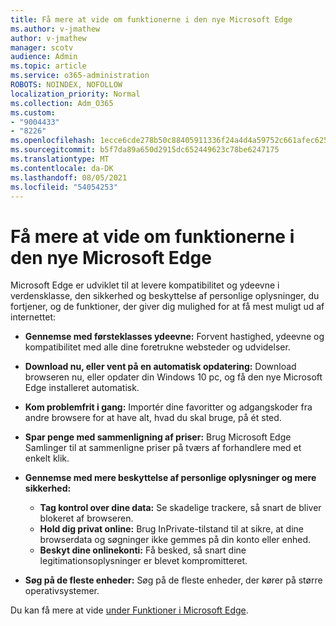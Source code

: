 ```yaml
---
title: Få mere at vide om funktionerne i den nye Microsoft Edge
ms.author: v-jmathew
author: v-jmathew
manager: scotv
audience: Admin
ms.topic: article
ms.service: o365-administration
ROBOTS: NOINDEX, NOFOLLOW
localization_priority: Normal
ms.collection: Adm_O365
ms.custom:
- "9004433"
- "8226"
ms.openlocfilehash: 1ecce6cde278b50c88405911336f24a4d4a59752c661afec62536d6dd824662e
ms.sourcegitcommit: b5f7da89a650d2915dc652449623c78be6247175
ms.translationtype: MT
ms.contentlocale: da-DK
ms.lasthandoff: 08/05/2021
ms.locfileid: "54054253"
---
```

# <a name="learn-about-the-features-of-the-new-microsoft-edge"></a>Få mere at vide om funktionerne i den nye Microsoft Edge

Microsoft Edge er udviklet til at levere kompatibilitet og ydeevne i verdensklasse, den sikkerhed og beskyttelse af personlige oplysninger, du fortjener, og de funktioner, der giver dig mulighed for at få mest muligt ud af internettet:

- **Gennemse med førsteklasses ydeevne:** Forvent hastighed, ydeevne og kompatibilitet med alle dine foretrukne websteder og udvidelser.
- **Download nu, eller vent på en automatisk opdatering:** Download browseren nu, eller opdater din Windows 10 pc, og få den nye Microsoft Edge installeret automatisk.
- **Kom problemfrit i gang:** Importér dine favoritter og adgangskoder fra andre browsere for at have alt, hvad du skal bruge, på ét sted.
- **Spar penge med sammenligning af priser:** Brug Microsoft Edge Samlinger til at sammenligne priser på tværs af forhandlere med et enkelt klik.
- **Gennemse med mere beskyttelse af personlige oplysninger og mere sikkerhed:**
  - **Tag kontrol over dine data:** Se skadelige trackere, så snart de bliver blokeret af browseren.
  - **Hold dig privat online:** Brug InPrivate-tilstand til at sikre, at dine browserdata og søgninger ikke gemmes på din konto eller enhed.
  - **Beskyt dine onlinekonti:** Få besked, så snart dine legitimationsoplysninger er blevet kompromitteret.

- **Søg på de fleste enheder:** Søg på de fleste enheder, der kører på større operativsystemer.

Du kan få mere at vide [under Funktioner i Microsoft Edge](https://go.microsoft.com/fwlink/?linkid=2146817).
